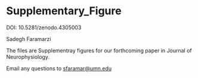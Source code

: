 # Supplementary_Figure
DOI: 10.5281/zenodo.4305003

Sadegh Faramarzi

The files are Supplementray figures for our forthcoming paper in Journal of Neurophysiology. 

Email any questions to sfaramar@umn.edu

